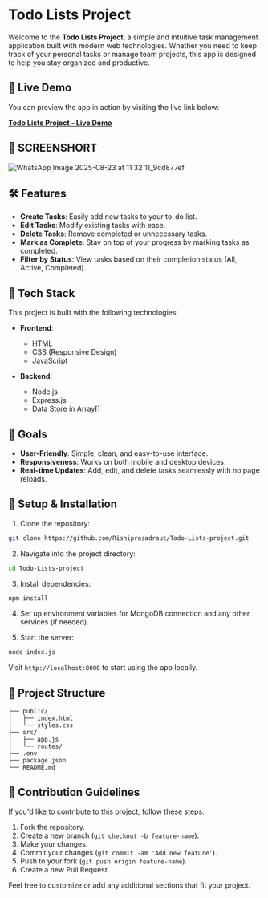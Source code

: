 # Todo Lists Project

Welcome to the **Todo Lists Project**, a simple and intuitive task management application built with modern web technologies. Whether you need to keep track of your personal tasks or manage team projects, this app is designed to help you stay organized and productive.

## 📌 Live Demo

You can preview the app in action by visiting the live link below:

[**Todo Lists Project - Live Demo**](https://todo-lists-project.onrender.com/)


## 📸 SCREENSHORT

       
![WhatsApp Image 2025-08-23 at 11 32 11_9cd877ef](https://github.com/user-attachments/assets/4ae6b0c1-3991-4cff-a223-fb8e1ca05d16)


## 🛠️ Features

- **Create Tasks**: Easily add new tasks to your to-do list.
- **Edit Tasks**: Modify existing tasks with ease.
- **Delete Tasks**: Remove completed or unnecessary tasks.
- **Mark as Complete**: Stay on top of your progress by marking tasks as completed.
- **Filter by Status**: View tasks based on their completion status (All, Active, Completed).

## 🚀 Tech Stack

This project is built with the following technologies:

- **Frontend**: 
  - HTML
  - CSS (Responsive Design)
  - JavaScript 

- **Backend**:
  - Node.js
  - Express.js
  - Data Store in Array[]

## 🎯 Goals

- **User-Friendly**: Simple, clean, and easy-to-use interface.
- **Responsiveness**: Works on both mobile and desktop devices.
- **Real-time Updates**: Add, edit, and delete tasks seamlessly with no page reloads.

## 🔧 Setup & Installation

1. Clone the repository:

```bash
git clone https://github.com/Rishiprasadraut/Todo-Lists-project.git
```

2. Navigate into the project directory:

```bash
cd Todo-Lists-project
```

3. Install dependencies:

```bash
npm install
```

4. Set up environment variables for MongoDB connection and any other services (if needed).

5. Start the server:

```bash
node index.js
```

Visit `http://localhost:8000` to start using the app locally.

## 📄 Project Structure

```
├── public/
│   ├── index.html
│   └── styles.css
├── src/
│   ├── app.js
│   └── routes/
├── .env
├── package.json
└── README.md
```

## 📝 Contribution Guidelines

If you'd like to contribute to this project, follow these steps:

1. Fork the repository.
2. Create a new branch (`git checkout -b feature-name`).
3. Make your changes.
4. Commit your changes (`git commit -am 'Add new feature'`).
5. Push to your fork (`git push origin feature-name`).
6. Create a new Pull Request.


Feel free to customize or add any additional sections that fit your project.
